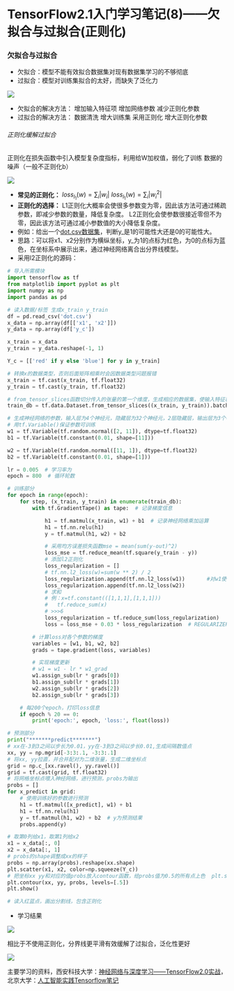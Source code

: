 # TensorFlow2.1入门学习笔记(8)——欠拟合与过拟合(正则化)

### 欠拟合与过拟合
  - 欠拟合：模型不能有效拟合数据集对现有数据集学习的不够彻底
  - 过拟合：模型对训练集拟合的太好，而缺失了泛化力
<!-- more -->

![](https://img-blog.csdnimg.cn/20200519223104858.png " ")


  - 欠拟合的解决方法：
增加输入特征项
增加网络参数
减少正则化参数
  - 过拟合的解决方法：
数据清洗
增大训练集
采用正则化
增大正则化参数
###### 正则化缓解过拟合
正则化在损失函数中引入模型复杂度指标，利用给W加权值，弱化了训练
数据的噪声（一般不正则化b）

![](https://img-blog.csdnimg.cn/20200519223935333.png " ")

  - **常见的正则化：**
$loss_{l_1}(w)=\sum_i |w_i|$
$loss_{l_1}(w)=\sum_i |w_i ^2|$
  - **正则化的选择：**
L1正则化大概率会使很多参数变为零，因此该方法可通过稀疏参数，即减少参数的数量，降低复杂度。
L2正则化会使参数很接近零但不为零，因此该方法可通过减小参数值的大小降低复杂度。
  - 例如：给出一个[dot.csv数据集](https://download.csdn.net/download/moonoa/12443841)，判断y_是1的可能性大还是0的可能性大。
  - 思路：可以将x1、x2分别作为横纵坐标，y_为1的点标为红色，为0的点标为蓝色，在坐标系中展示出来，通过神经网络离合出分界线模型。
  - 采用l2正则化的源码：
```python
# 导入所需模块
import tensorflow as tf
from matplotlib import pyplot as plt
import numpy as np
import pandas as pd

# 读入数据/标签 生成x_train y_train
df = pd.read_csv('dot.csv')
x_data = np.array(df[['x1', 'x2']])
y_data = np.array(df['y_c'])

x_train = x_data
y_train = y_data.reshape(-1, 1)

Y_c = [['red' if y else 'blue'] for y in y_train]

# 转换x的数据类型，否则后面矩阵相乘时会因数据类型问题报错
x_train = tf.cast(x_train, tf.float32)
y_train = tf.cast(y_train, tf.float32)

# from_tensor_slices函数切分传入的张量的第一个维度，生成相应的数据集，使输入特征和标签值一一对应
train_db = tf.data.Dataset.from_tensor_slices((x_train, y_train)).batch(32)

# 生成神经网络的参数，输入层为4个神经元，隐藏层为32个神经元，2层隐藏层，输出层为3个神经元
# 用tf.Variable()保证参数可训练
w1 = tf.Variable(tf.random.normal([2, 11]), dtype=tf.float32)
b1 = tf.Variable(tf.constant(0.01, shape=[11]))

w2 = tf.Variable(tf.random.normal([11, 1]), dtype=tf.float32)
b2 = tf.Variable(tf.constant(0.01, shape=[1]))

lr = 0.005  # 学习率为
epoch = 800  # 循环轮数

# 训练部分
for epoch in range(epoch):
    for step, (x_train, y_train) in enumerate(train_db):
        with tf.GradientTape() as tape:  # 记录梯度信息

            h1 = tf.matmul(x_train, w1) + b1  # 记录神经网络乘加运算
            h1 = tf.nn.relu(h1)
            y = tf.matmul(h1, w2) + b2

            # 采用均方误差损失函数mse = mean(sum(y-out)^2)
            loss_mse = tf.reduce_mean(tf.square(y_train - y))
            # 添加l2正则化
            loss_regularization = []
            # tf.nn.l2_loss(w)=sum(w ** 2) / 2
            loss_regularization.append(tf.nn.l2_loss(w1))		#对w1使用l2正则化处理
            loss_regularization.append(tf.nn.l2_loss(w2))
            # 求和
            # 例：x=tf.constant(([1,1,1],[1,1,1]))
            #   tf.reduce_sum(x)
            # >>>6
            loss_regularization = tf.reduce_sum(loss_regularization)
            loss = loss_mse + 0.03 * loss_regularization  # REGULARIZER = 0.03

        # 计算loss对各个参数的梯度
        variables = [w1, b1, w2, b2]
        grads = tape.gradient(loss, variables)

        # 实现梯度更新
        # w1 = w1 - lr * w1_grad
        w1.assign_sub(lr * grads[0])
        b1.assign_sub(lr * grads[1])
        w2.assign_sub(lr * grads[2])
        b2.assign_sub(lr * grads[3])

    # 每200个epoch，打印loss信息
    if epoch % 20 == 0:
        print('epoch:', epoch, 'loss:', float(loss))

# 预测部分
print("*******predict*******")
# xx在-3到3之间以步长为0.01，yy在-3到3之间以步长0.01,生成间隔数值点
xx, yy = np.mgrid[-3:3:.1, -3:3:.1]
# 将xx, yy拉直，并合并配对为二维张量，生成二维坐标点
grid = np.c_[xx.ravel(), yy.ravel()]
grid = tf.cast(grid, tf.float32)
# 将网格坐标点喂入神经网络，进行预测，probs为输出
probs = []
for x_predict in grid:
    # 使用训练好的参数进行预测
    h1 = tf.matmul([x_predict], w1) + b1
    h1 = tf.nn.relu(h1)
    y = tf.matmul(h1, w2) + b2  # y为预测结果
    probs.append(y)

# 取第0列给x1，取第1列给x2
x1 = x_data[:, 0]
x2 = x_data[:, 1]
# probs的shape调整成xx的样子
probs = np.array(probs).reshape(xx.shape)
plt.scatter(x1, x2, color=np.squeeze(Y_c))
# 把坐标xx yy和对应的值probs放入contour函数，给probs值为0.5的所有点上色  plt.show()后 显示的是红蓝点的分界线
plt.contour(xx, yy, probs, levels=[.5])
plt.show()

# 读入红蓝点，画出分割线，包含正则化
```

  - 学习结果

![](https://img-blog.csdnimg.cn/20200521180804105.png " ")

相比于不使用正则化，分界线更平滑有效缓解了过拟合，泛化性更好

![](https://img-blog.csdnimg.cn/20200521180823296.png " ")

主要学习的资料，西安科技大学：[神经网络与深度学习——TensorFlow2.0实战](https://www.icourse163.org/learn/XUST-1206363802#/learn/announce)，北京大学：[人工智能实践Tensorflow笔记](https://www.icourse163.org/learn/PKU-1002536002#/learn/announce)


